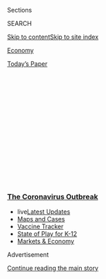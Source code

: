 <div id="app">

<div>

<div>

<div>

<div class="NYTAppHideMasthead css-1q2w90k e1suatyy0">

<div class="section css-ui9rw0 e1suatyy2">

<div class="css-eph4ug er09x8g0">

<div class="css-6n7j50">

</div>

<span class="css-1dv1kvn">Sections</span>

<div class="css-10488qs">

<span class="css-1dv1kvn">SEARCH</span>

</div>

[Skip to content](#site-content)[Skip to site
index](#site-index)

</div>

<div id="masthead-section-label" class="css-1wr3we4 eaxe0e00">

[Economy](https://www.nytimes3xbfgragh.onion/section/business/economy)

</div>

<div class="css-10698na e1huz5gh0">

</div>

</div>

<div id="masthead-bar-one" class="section hasLinks css-15hmgas e1csuq9d3">

<div class="css-uqyvli e1csuq9d0">

</div>

<div class="css-1uqjmks e1csuq9d1">

</div>

<div class="css-9e9ivx">

[](https://myaccount.nytimes3xbfgragh.onion/auth/login?response_type=cookie&client_id=vi)

</div>

<div class="css-1bvtpon e1csuq9d2">

[Today’s
Paper](https://www.nytimes3xbfgragh.onion/section/todayspaper)

</div>

</div>

</div>

</div>

<div data-aria-hidden="false">

<div id="site-content" data-role="main">

<div>

<div class="css-1aor85t" style="opacity:0.000000001;z-index:-1;visibility:hidden">

<div class="css-1hqnpie">

<div class="css-epjblv">

<span class="css-17xtcya">[Economy](/section/business/economy)</span><span class="css-x15j1o">|</span><span class="css-fwqvlz">Some
Small Businesses That Got Aid Fear the Rules Too Much to Spend
It</span>

</div>

<div class="css-k008qs">

<div class="css-1iwv8en">

<span class="css-18z7m18"></span>

<div>

</div>

</div>

<span class="css-1n6z4y">https://nyti.ms/3d9WPQs</span>

<div class="css-1705lsu">

<div class="css-4xjgmj">

<div class="css-4skfbu" data-role="toolbar" data-aria-label="Social Media Share buttons, Save button, and Comments Panel with current comment count" data-testid="share-tools">

  - 
  - 
  - 
  - 
    
    <div class="css-6n7j50">
    
    </div>

  - 
  - 

</div>

</div>

</div>

</div>

</div>

</div>

<div class="css-13pd83m">

<div class="css-l9svim">

### [<span class="css-pa1jbp"><span class="css-1rxm0ex">The Coronavirus</span><span class="css-1rxm0ex"> Outbreak</span></span>](https://www.nytimes3xbfgragh.onion/news-event/coronavirus?name=styln-coronavirus-markets&region=TOP_BANNER&variant=undefined&block=storyline_menu_recirc&action=click&pgtype=Article&impression_id=baaa8820-e0fc-11ea-978b-55c0413dede3)

  - <span class="css-ousu42"><span class="css-12clwdu">live</span>[Latest
    Updates](https://www.nytimes3xbfgragh.onion/2020/08/17/world/coronavirus-covid.html?name=styln-coronavirus-markets&region=TOP_BANNER&variant=undefined&block=storyline_menu_recirc&action=click&pgtype=Article&impression_id=baaa8821-e0fc-11ea-978b-55c0413dede3)</span>
  - <span class="css-ousu42">[Maps and
    Cases](https://www.nytimes3xbfgragh.onion/interactive/2020/us/coronavirus-us-cases.html?name=styln-coronavirus-markets&region=TOP_BANNER&variant=undefined&block=storyline_menu_recirc&action=click&pgtype=Article&impression_id=baaa8822-e0fc-11ea-978b-55c0413dede3)</span>
  - <span class="css-ousu42">[Vaccine
    Tracker](https://www.nytimes3xbfgragh.onion/interactive/2020/science/coronavirus-vaccine-tracker.html?name=styln-coronavirus-markets&region=TOP_BANNER&variant=undefined&block=storyline_menu_recirc&action=click&pgtype=Article&impression_id=baaa8823-e0fc-11ea-978b-55c0413dede3)</span>
  - <span class="css-ousu42">[State of Play for
    K-12](https://www.nytimes3xbfgragh.onion/2020/08/17/us/k-12-schools-reopening.html?name=styln-coronavirus-markets&region=TOP_BANNER&variant=undefined&block=storyline_menu_recirc&action=click&pgtype=Article&impression_id=baaaaf30-e0fc-11ea-978b-55c0413dede3)</span>
  - <span class="css-ousu42">[Markets &
    Economy](https://www.nytimes3xbfgragh.onion/live/2020/08/17/business/stock-market-today-coronavirus?name=styln-coronavirus-markets&region=TOP_BANNER&variant=undefined&block=storyline_menu_recirc&action=click&pgtype=Article&impression_id=baaaaf31-e0fc-11ea-978b-55c0413dede3)</span>

</div>

</div>

<div id="top-wrapper" class="css-1sy8kpn">

<div id="top-slug" class="css-l9onyx">

Advertisement

</div>

[Continue reading the main
story](#after-top)

<div class="ad top-wrapper" style="text-align:center;height:100%;display:block;min-height:250px">

<div id="top" class="place-ad" data-position="top" data-size-key="top">

</div>

</div>

<div id="after-top">

</div>

</div>

<div>

<div id="sponsor-wrapper" class="css-1hyfx7x">

<div id="sponsor-slug" class="css-19vbshk">

Supported by

</div>

[Continue reading the main
story](#after-sponsor)

<div id="sponsor" class="ad sponsor-wrapper" style="text-align:center;height:100%;display:block">

</div>

<div id="after-sponsor">

</div>

</div>

<div class="css-186x18t">

</div>

<div class="css-1vkm6nb ehdk2mb0">

# Some Small Businesses That Got Aid Fear the Rules Too Much to Spend It

</div>

Requirements for using federal coronavirus loans are complicated and
confusing for owners. “It’s chaos,” one lawyer said.

<div class="css-79elbk" data-testid="photoviewer-wrapper">

<div class="css-z3e15g" data-testid="photoviewer-wrapper-hidden">

</div>

<div class="css-1a48zt4 ehw59r15" data-testid="photoviewer-children">

![<span class="css-16f3y1r e13ogyst0" data-aria-hidden="true">The
federal loan is “so hard to use,” said George Evageliou, left, founder
of Urban Homecraft in Brooklyn, with his business partner, Traven
LaBotz.</span><span class="css-cnj6d5 e1z0qqy90" itemprop="copyrightHolder"><span class="css-1ly73wi e1tej78p0">Credit...</span><span><span>Brad
Ogbonna for The New York
Times</span></span></span>](https://static01.graylady3jvrrxbe.onion/images/2020/05/01/business/oakImage-1588372598096/oakImage-1588372598096-articleLarge.jpg?quality=75&auto=webp&disable=upscale)

</div>

</div>

<div class="css-18e8msd">

<div class="css-otjvjh epjyd6m0">

<div class="css-nmf14i ey68jwv0" data-aria-hidden="true">

[![Stacy
Cowley](https://static01.graylady3jvrrxbe.onion/images/2018/10/03/multimedia/author-stacy-cowley/author-stacy-cowley-thumbLarge.png
"Stacy Cowley")](https://www.nytimes3xbfgragh.onion/by/stacy-cowley)[![Emily
Flitter](https://static01.graylady3jvrrxbe.onion/images/2019/06/19/reader-center/author-emily-flitter/author-emily-flitter-thumbLarge.png
"Emily Flitter")](https://www.nytimes3xbfgragh.onion/by/emily-flitter)[![David
Enrich](https://static01.graylady3jvrrxbe.onion/images/2020/05/12/reader-center/author-david-enrich/author-david-enrich-thumbLarge.png
"David Enrich")](https://www.nytimes3xbfgragh.onion/by/david-enrich)

</div>

<div class="css-1baulvz">

By [<span class="css-1baulvz" itemprop="name">Stacy
Cowley</span>](https://www.nytimes3xbfgragh.onion/by/stacy-cowley),
[<span class="css-1baulvz" itemprop="name">Emily
Flitter</span>](https://www.nytimes3xbfgragh.onion/by/emily-flitter) and
[<span class="css-1baulvz last-byline" itemprop="name">David
Enrich</span>](https://www.nytimes3xbfgragh.onion/by/david-enrich)

</div>

</div>

  - 
    
    <div class="css-ld3wwf e16638kd2">
    
    Published May 2, 2020Updated June 30,
    2020
    
    </div>

  - 
    
    <div class="css-4xjgmj">
    
    <div class="css-pvvomx" data-role="toolbar" data-aria-label="Social Media Share buttons, Save button, and Comments Panel with current comment count" data-testid="share-tools">
    
      - 
      - 
      - 
      - 
        
        <div class="css-6n7j50">
        
        </div>
    
      - 
      - 
    
    </div>
    
    </div>

</div>

</div>

<div class="section meteredContent css-1r7ky0e" name="articleBody" itemprop="articleBody">

<div class="css-1fanzo5 StoryBodyCompanionColumn">

<div class="css-53u6y8">

When a $192,000
[loan](https://www.nytimes3xbfgragh.onion/2020/05/13/business/paycheck-protection-program-small-business.html)from
the federal government’s [small-business aid
program](https://www.nytimes3xbfgragh.onion/2020/05/13/business/paycheck-protection-program-small-business.html)
arrived in his bank account last month, George Evageliou, the founder of
a custom woodworking company, felt like one of the lucky ones.

Under the program’s rules, Mr. Evageliou has eight weeks from the day he
received the cash to spend it. But nearly three weeks after the clock
started on April 14, he hasn’t used a penny.

His quandary? If Mr. Evageliou wants his loan to be forgiven, he must
spend three-quarters of it paying the 16 workers he laid off from [Urban
Homecraft](http://www.urbanhomecraft.com/about), his Brooklyn business,
in late March. But bringing his workers back now, when they can’t work
in their fabrication shop or install woodwork in clients’ homes, won’t
help his business. And if New York City remains shut when his eight
weeks are up in mid-June, Mr. Evageliou would have to lay off his
employees again — something he wants to spare them.

The government has “made this so hard to use,” he said. “It starts to
feel like a lose-lose situation.”

</div>

</div>

<div class="css-1fanzo5 StoryBodyCompanionColumn">

<div class="css-53u6y8">

The $660 billion [Paycheck Protection
Program](https://www.nytimes3xbfgragh.onion/2020/06/30/us/politics/ppp-extension.html)
was meant to extend a lifeline to [small businesses battered by the
pandemic](https://www.nytimes3xbfgragh.onion/2020/07/13/business/small-businesses-coronavirus.html),
allowing them to keep employees on the payroll. But it has been dogged
by problems. Countless small businesses couldn’t get money, and hundreds
of millions of dollars instead flowed [to publicly traded
companies](https://www.nytimes3xbfgragh.onion/2020/04/26/business/coronavirus-small-business-loans-large-companies.html).

Now many of the small businesses that did get loans are sitting on the
money, unsure about whether and how to spend it. That’s compromising the
effectiveness of a program meant to help stabilize the country’s reeling
economy.

Some owners don’t see the point of hiring back workers when business is
so slow. Others chafe at having to use the money within eight weeks,
when they would like to keep the financial cushion for longer. And many
of the owners are confused about whether they have any flexibility. They
would rather use the cash to retool their operations for an altered
world or buy protective equipment for workers, but the rules require
them to spend it on specific expenses, like payroll.

Owners also say they are afraid of running afoul of the program’s rules,
which are [complicated,
ambiguous](https://www.rklcpa.com/ppp-loan-forgiveness-known-unknown-action-items/)
and still evolving. Accountants, lawyers and lenders are struggling to
understand the nuances and offering clients tentative guidance.

“It’s chaos,” said Howard M. Berkower, a New York
[lawyer](https://www.mccarter.com/people/howard-m-berkower/) who advises
corporate clients. “It’s impossible for businesses to have any degree of
comfort that they’re following the rules when the rules are still being
written.”

</div>

</div>

<div class="css-1fanzo5 StoryBodyCompanionColumn">

<div class="css-53u6y8">

The $2 trillion CARES Act, which created the program, specifies that
small businesses — generally those with fewer than 500 employees — can
use the loan money to pay employees, but also for rent, utilities or
interest payments. The loans will be forgiven if they are spent on those
expenses within eight weeks and the business keeps paying the same
number of employees, at the same rate, as it did before the
pandemic.

<div id="NYT_MAIN_CONTENT_1_REGION" class="css-9tf9ac">

<div>

<div id="styln-covid-updates-markets" class="section interactive-content interactive-size-medium css-1ftcdic">

<div class="css-17ih8de interactive-body">

<div id="styln-briefing-block">

<div class="briefing-block-header-section">

# [Latest Updates: The Coronavirus Outbreak and the Economy](https://www.nytimes3xbfgragh.onion/live/2020/08/17/business/stock-market-today-coronavirus?action=click&pgtype=Article&state=default&region=MAIN_CONTENT_1&context=storylines_live_updates)

</div>

<div class="briefing-block-lb-items">

<div class="briefing-block-update-time">

[7h
ago](https://www.nytimes3xbfgragh.onion/live/2020/08/17/business/stock-market-today-coronavirus?action=click&pgtype=Article&state=default&region=MAIN_CONTENT_1&context=storylines_live_updates#robinhood-a-stock-trading-app-is-valued-at-11-2-billion-in-its-latest-funding-round)

</div>

<div>

[Robinhood, a stock trading app, is valued at $11.2 billion in its
latest funding
round.](https://www.nytimes3xbfgragh.onion/live/2020/08/17/business/stock-market-today-coronavirus?action=click&pgtype=Article&state=default&region=MAIN_CONTENT_1&context=storylines_live_updates#robinhood-a-stock-trading-app-is-valued-at-11-2-billion-in-its-latest-funding-round)

</div>

<div class="briefing-block-update-time">

[10h
ago](https://www.nytimes3xbfgragh.onion/live/2020/08/17/business/stock-market-today-coronavirus?action=click&pgtype=Article&state=default&region=MAIN_CONTENT_1&context=storylines_live_updates#new-unemployment-benefits-authorized-by-president-trump-wont-come-until-late-august)

</div>

<div>

[New unemployment benefits authorized by President Trump won’t come
until late
August.](https://www.nytimes3xbfgragh.onion/live/2020/08/17/business/stock-market-today-coronavirus?action=click&pgtype=Article&state=default&region=MAIN_CONTENT_1&context=storylines_live_updates#new-unemployment-benefits-authorized-by-president-trump-wont-come-until-late-august)

</div>

<div class="briefing-block-update-time">

[15h
ago](https://www.nytimes3xbfgragh.onion/live/2020/08/17/business/stock-market-today-coronavirus?action=click&pgtype=Article&state=default&region=MAIN_CONTENT_1&context=storylines_live_updates#heres-what-you-need-to-know-for-the-week-ahead)

</div>

<div>

[Here’s what you need to know for the week
ahead.](https://www.nytimes3xbfgragh.onion/live/2020/08/17/business/stock-market-today-coronavirus?action=click&pgtype=Article&state=default&region=MAIN_CONTENT_1&context=storylines_live_updates#heres-what-you-need-to-know-for-the-week-ahead)

</div>

</div>

<div class="briefing-block-footer">

<div class="briefing-block-footer-meta">

[See more
updates](https://www.nytimes3xbfgragh.onion/live/2020/08/17/business/stock-market-today-coronavirus?action=click&pgtype=Article&state=default&region=MAIN_CONTENT_1&context=storylines_live_updates)

</div>

<div class="briefing-block-briefinglinks">

<span>More live coverage:</span>
[Global](https://www.nytimes3xbfgragh.onion/2020/08/17/world/coronavirus-covid.html?action=click&pgtype=Article&state=default&region=MAIN_CONTENT_1&context=storylines_live_updates)

</div>

</div>

</div>

</div>

</div>

</div>

</div>

The Treasury Department and the Small Business Administration, which is
running the program, added a restriction: For a loan to be forgivable,
businesses have to spend at least 75 percent of it on payroll.
Otherwise, the rules say, the borrower will pay interest of 1 percent on
any portion of the loan that is not forgiven.

But what’s unclear is what happens if borrowers keep all the money as a
loan to be used later or if they must spend the entire sum within eight
weeks, with an economic turnaround still months away.

Take Jodi Burns, the owner of [Blazing Fresh
Donuts](https://www.blazingfreshdonuts.com/) in Guilford, Conn. Ms.
Burns could use the loan she got — an amount under $50,000 — to hire
back her eight employees, but she would be paying most of them to stay
home, since the bakery is open only 12 hours a week these days. She
would prefer to hold on to the cash beyond eight weeks; her hope is that
it becomes a low-interest loan she can use for payroll and rent when her
shop is open longer.

Ms. Burns doesn’t know whether she can do that. She has called her local
S.B.A. office, small-business advisory organizations, a law firm and her
lender to ask for guidance, but no one has given her any assurances.
Moreover, having [signed
documents](https://home.treasury.gov/system/files/136/PPP-Borrower-Application-Form-Fillable.pdf)
requiring her to use the funds for purposes allowed under the paycheck
program’s rules, Ms. Burns is nervous about misusing them.

“I don’t accidentally want to commit bank fraud,” she said.

</div>

</div>

<div class="css-79elbk" data-testid="photoviewer-wrapper">

<div class="css-z3e15g" data-testid="photoviewer-wrapper-hidden">

</div>

<div class="css-1a48zt4 ehw59r15" data-testid="photoviewer-children">

![<span class="css-16f3y1r e13ogyst0" data-aria-hidden="true">“I don’t
accidentally want to commit bank fraud,” said Jodi Burns, a baker in
Guilford,
Conn.</span><span class="css-cnj6d5 e1z0qqy90" itemprop="copyrightHolder"><span class="css-1ly73wi e1tej78p0">Credit...</span><span>Christopher
Capozziello for The New York
Times</span></span>](https://static01.graylady3jvrrxbe.onion/images/2020/05/03/business/03virus-sba3/merlin_172084545_9159176c-0beb-4eb4-ab2f-cf6b6817fe19-articleLarge.jpg?quality=75&auto=webp&disable=upscale)

</div>

</div>

<div class="css-1fanzo5 StoryBodyCompanionColumn">

<div class="css-53u6y8">

Many lawyers are telling small-business owners that they think the loans
can be used broadly, although no one is certain. Some bankers are
reasoning that since the aid program is based on existing S.B.A.
programs that are more flexible, the pandemic loans will be, too.

</div>

</div>

<div class="css-1fanzo5 StoryBodyCompanionColumn">

<div class="css-53u6y8">

“As long as they’re using the funding for the operating expenses of the
business, our interpretation — and we think it’s clear — is yes, you can
use it as effectively a working capital loan,” said John Asbury, the
chief executive of Atlantic Union Bankshares, a community lender in
Richmond, Va.

But officials at Treasury and the S.B.A. won’t confirm that
interpretation. Asked repeatedly if companies can simply hold on to the
money for now because paying employees doesn’t make sense to them, an
S.B.A. spokeswoman would say only that the funds must be used for
purposes “consistent with the Paycheck Protection Program.”

Ryan Hurst, a partner at RKL, an accounting and advisory firm, said the
program had been put together hastily and remained murky on critical
issues. “Every day I’m sitting at my computer, hitting refresh multiple
times a day, hoping we’ll get more guidance from Treasury and the
S.B.A.,” he said.

Since the S.B.A. has not provided lenders with customized application
forms, many banks are using a generic document with provisions that do
not apply to the paycheck program.

Dutchess Maye, the owner of [eduConsulting
Firm](https://www.educonsultingfirm.com/), an educational services
provider in Raleigh, N.C., received a contract from her bank that made
no mention of having her $20,000 loan forgiven.

Ms. Maye, who plans to use the money for payroll, balked at signing a
legal document that didn’t seem to describe the forgivable loan she
thought she was getting. Her business has no debt, and the idea of
incurring any — especially [as the economy is
nose-diving](https://www.nytimes3xbfgragh.onion/2020/04/29/business/economy/us-gdp.html)
— spooked her.

“I felt it was predatory,” she said.

She called her lender, which assured her that the loan would be eligible
for forgiveness, but the representative she spoke with told her that the
bank had no idea yet what the process would be. In the end, reluctant to
risk missing out on badly needed aid, she signed. But Ms. Maye plans to
set $20,000 from her savings aside for a few months as a reserve.

</div>

</div>

<div class="css-1fanzo5 StoryBodyCompanionColumn">

<div class="css-53u6y8">

“I had to have a backup plan in order to take the money, in case I have
to pay it back,” she said.

Coyote Ugly, an international chain of honky-tonk bars made famous by
the 2000 movie of the same name, is sitting on its loan money. The
company’s American bars have been closed since mid-March. Bartenders and
security staff were laid off immediately, but the bars’ managers were
kept on.

Through a small Louisiana bank, nine of the company’s bars in the United
States applied for loans “because they were there,” said Jeff Wiseman,
Coyote Ugly’s general counsel. At the time, executives figured the
economy might reopen before the loans came due, in which case the money
could be used for payroll and overhead like rent.

The bars’ loan applications — ranging from $40,000 to $120,000 — were
approved in mid-April. By then it had become clear that Coyote Ugly
would not be serving customers for a long time. Some locations might
never reopen.

On April 18, Liliana Lovell, the company’s founder and chief executive,
told managers that most of them were being furloughed. Some were furious
to be let go just as the company was granted the federal loans.

Ms. Lovell and Mr. Wiseman acknowledged those grievances, but said
Coyote Ugly hadn’t had much choice. They didn’t see the point in paying
managers to sit around in empty bars, and in any case the funds would be
exhausted within a couple of pay cycles. Their understanding was that if
Coyote Ugly used most of the money for purposes other than payroll, like
buying personal protective gear or cleaning supplies, the company would
have to repay the loans with interest, further weakening its precarious
finances.

And so the hundreds of thousands of dollars remain deposited in Coyote
Ugly’s bank accounts, unused.

“It’s important for us to sit and wait,” Ms. Lovell wrote in an email on
Thursday to the laid-off managers.

</div>

</div>

<div class="css-1fanzo5 StoryBodyCompanionColumn">

<div class="css-53u6y8">

Even borrowers who are happy with their aid see it as a temporary fix.

Erik Anderson is a co-owner of a string of high-end hair salons for men,
[Scissors and Scotch](https://www.scissorsscotch.com/#scissors-scotch),
which has locations in several Midwestern cities. He and his partners,
along with their franchisees, all got relief money and used it to pay
employees, rent and utilities at their stores while they remained
shuttered.

Now, some of the states where Scissors and Scotch has locations are
slowly reopening. But fewer stylists can work in the salons at once, and
fewer customers will be allowed in. Everyone has to wear a mask. The
salons’ aid money will help supplement their stylists’ earnings, since
few, if any, of them will be able to work full 35-hour weeks.

Mr. Anderson’s understanding is that he is not allowed to use money from
the small-business program for work like reconfiguring his spaces, he
said. He hopes more aid will be coming if he needs it — or his company
may not survive.

When the loans run out, Mr. Anderson asked, “what are we supposed to do
then?”

</div>

</div>

<div>

</div>

</div>

<div>

</div>

<div>

</div>

<div>

</div>

<div>

<div id="bottom-wrapper" class="css-1ede5it">

<div id="bottom-slug" class="css-l9onyx">

Advertisement

</div>

[Continue reading the main
story](#after-bottom)

<div id="bottom" class="ad bottom-wrapper" style="text-align:center;height:100%;display:block;min-height:90px">

</div>

<div id="after-bottom">

</div>

</div>

</div>

</div>

</div>

## Site Index

<div>

</div>

## Site Information Navigation

  - [© <span>2020</span> <span>The New York Times
    Company</span>](https://help.nytimes3xbfgragh.onion/hc/en-us/articles/115014792127-Copyright-notice)

<!-- end list -->

  - [NYTCo](https://www.nytco.com/)
  - [Contact
    Us](https://help.nytimes3xbfgragh.onion/hc/en-us/articles/115015385887-Contact-Us)
  - [Work with us](https://www.nytco.com/careers/)
  - [Advertise](https://nytmediakit.com/)
  - [T Brand Studio](http://www.tbrandstudio.com/)
  - [Your Ad
    Choices](https://www.nytimes3xbfgragh.onion/privacy/cookie-policy#how-do-i-manage-trackers)
  - [Privacy](https://www.nytimes3xbfgragh.onion/privacy)
  - [Terms of
    Service](https://help.nytimes3xbfgragh.onion/hc/en-us/articles/115014893428-Terms-of-service)
  - [Terms of
    Sale](https://help.nytimes3xbfgragh.onion/hc/en-us/articles/115014893968-Terms-of-sale)
  - [Site
    Map](https://spiderbites.nytimes3xbfgragh.onion)
  - [Help](https://help.nytimes3xbfgragh.onion/hc/en-us)
  - [Subscriptions](https://www.nytimes3xbfgragh.onion/subscription?campaignId=37WXW)

</div>

</div>

</div>

</div>
